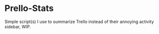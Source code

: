 # Prello-Stats
Simple script(s) I use to summarize Trello instead of their annoying activity sidebar, WIP.
